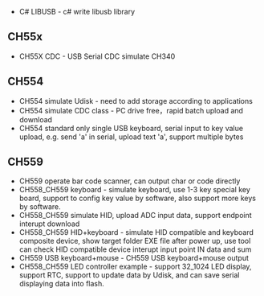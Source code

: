 * C# LIBUSB - c# write libusb library

## CH55x
  
* CH55X CDC - USB Serial CDC simulate CH340

## CH554
* CH554 simulate Udisk - need to add storage according to applications
* CH554 simulate CDC class - PC drive free，rapid batch upload and download
* CH554 standard only single USB keyboard, serial input to key value upload, e.g. send 'a' in serial, upload text 'a', support multiple bytes

## CH559

* CH559 operate bar code scanner, can output char or code directly
* CH558_CH559 keyboard - simulate keyboard, use 1-3 key special key board, support to config key value by software, also support more keys by software.
* CH558_CH559 simulate HID, upload ADC input data, support endpoint interupt download 
* CH558_CH559 HID+keyboard - simulate HID compatible and keyboard composite device, show target folder EXE file after power up, use tool can check HID compatible device interupt input point IN data and sum
* CH559 USB keyboard+mouse - CH559 USB keyboard+mouse output
* CH558_CH559 LED controller example - support 32_1024 LED display, support RTC, support to update data by Udisk, and can save serial displaying data into flash.